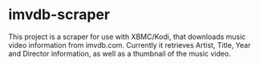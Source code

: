 imvdb-scraper
=============
This project is a scraper for use with XBMC/Kodi, that downloads music video information from imvdb.com. Currently it retrieves Artist, Title, Year and Director information, as well as a thumbnail of the music video.
